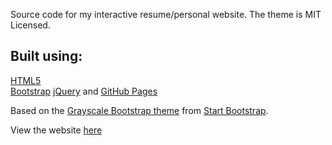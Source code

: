 Source code for my interactive resume/personal website. The theme is MIT Licensed.

Built using:
--------------------------------------------------------------------------------
[HTML5](https://developers.google.com/web/)  
[Bootstrap](http://getbootstrap.com/) 
[jQuery](https://jquery.com/) and
[GitHub Pages](https://pages.github.com/) 

Based on the
[Grayscale Bootstrap theme](https://startbootstrap.com/themes/grayscale/) from [Start Bootstrap](http://startbootstrap.com/).

View the website [here](https://jfowlw.github.io/)
